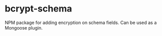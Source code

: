 # bcrypt-schema
NPM package for adding encryption on schema fields. Can be used as a Mongoose plugin.

